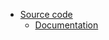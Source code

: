 - [Source code](https://github.com/rustaroots/rustafari)
  - [Documentation](https://rustaroots.github.io/rustafari/)
